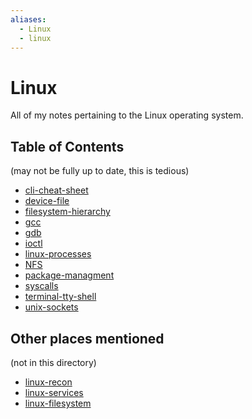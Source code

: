 ```yaml
---
aliases:
  - Linux
  - linux
---
```


# Linux
All of my notes pertaining to the Linux operating system.
## Table of Contents
(may not be fully up to date, this is tedious)
- [cli-cheat-sheet](cli-cheat-sheet.md)
- [device-file](device-file.md)
- [filesystem-hierarchy](filesystem-hierarchy.md)
- [gcc](gcc.md)
- [gdb](gdb.md)
- [ioctl](ioctl.md)
- [linux-processes](linux-processes.md)
- [NFS](NFS.md)
- [package-managment](package-managment.md)
- [syscalls](syscalls.md)
- [terminal-tty-shell](terminal-tty-shell.md)
- [unix-sockets](unix-sockets.md)
## Other places mentioned
(not in this directory)
- [linux-recon](../../cybersecurity/TTPs/recon/OS/linux-recon.md)
- [linux-services](../../PNPT/PEH/kali-linux/linux-services.md)
- [linux-filesystem](../../PNPT/PEH/kali-linux/linux-filesystem.md)
